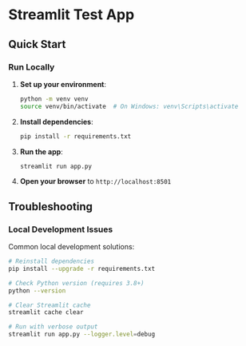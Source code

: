 # Streamlit Test App

## Quick Start

### Run Locally

1. **Set up your environment**:
   ```bash
   python -m venv venv
   source venv/bin/activate  # On Windows: venv\Scripts\activate
   ```

2. **Install dependencies**:
   ```bash
   pip install -r requirements.txt
   ```

3. **Run the app**:
   ```bash
   streamlit run app.py
   ```

4. **Open your browser** to `http://localhost:8501`


## Troubleshooting

### Local Development Issues

Common local development solutions:

```bash
# Reinstall dependencies
pip install --upgrade -r requirements.txt

# Check Python version (requires 3.8+)
python --version

# Clear Streamlit cache
streamlit cache clear

# Run with verbose output
streamlit run app.py --logger.level=debug
```





